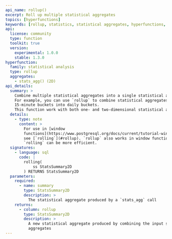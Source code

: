```yaml
---
api_name: rollup()
excerpt: Roll up multiple statistical aggregates
topics: [hyperfunctions]
keywords: [rollup, statistics, statistical aggregates, hyperfunctions, toolkit]
api:
  license: community
  type: function
  toolkit: true
  version:
    experimental: 1.0.0
    stable: 1.3.0
hyperfunction:
  family: statistical analysis
  type: rollup
  aggregates:
    - stats_agg() (2D)
api_details:
  summary: >
    Combine multiple statistical aggregates into a single statistical aggregate.
    For example, you can use `rollup` to combine statistical aggregates from
    15-minute buckets into daily buckets.
    This function work with both one- and two-dimensional statistical aggregates.
  details:
    - type: note
      content: >
        For use in [window
        functions](https://www.postgresql.org/docs/current/tutorial-window.html),
        see [`rolling`](#rollup). `rollup` also works in window functions, but
        `rolling` can be more efficient.
  signatures:
    - language: sql
      code: |
        rolling(
            ss StatsSummary2D
        ) RETURNS StatsSummary2D
  parameters:
    required:
      - name: summary
        type: StatsSummary2D
        description: >
          The statistical aggregate produced by a `stats_agg` call
    returns:
      - column: rollup
        type: StatsSummary2D
        description: >
          A new statistical aggregate produced by combining the input statistical
          aggregates
---
```


